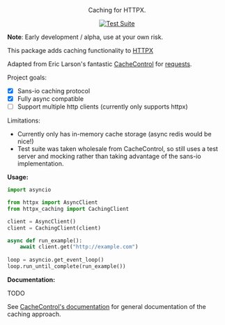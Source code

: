 <p align="center">Caching for HTTPX.</em></p>

<p align="center">
<a href="https://github.com/johtso/httpx-caching/actions">
    <img src="https://github.com/johtso/httpx-caching/workflows/Test%20Suite/badge.svg" alt="Test Suite">
</a>
</p>

**Note**: Early development / alpha, use at your own risk.

This package adds caching functionality to [HTTPX](https://github.com/encode/httpx)

Adapted from Eric Larson's fantastic [CacheControl](https://github.com/ionrock/cachecontrol) for [requests](https://requests.readthedocs.io/en/stable/).

Project goals:
- [x] Sans-io caching protocol
- [x] Fully async compatible
- [ ] Support multiple http clients (currently only supports httpx)

Limitations:
* Currently only has in-memory cache storage (async redis would be nice!)
* Test suite was taken wholesale from CacheControl, so still uses a test server and mocking rather than taking advantage of the sans-io implementation. 

**Usage:**

```python
import asyncio

from httpx import AsyncClient
from httpx_caching import CachingClient

client = AsyncClient()
client = CachingClient(client)

async def run_example():
    await client.get("http://example.com")
    
loop = asyncio.get_event_loop()
loop.run_until_complete(run_example())
```


**Documentation:**

TODO

See [CacheControl's documentation](https://cachecontrol.readthedocs.io/en/latest/index.html) for general documentation of the caching approach.
